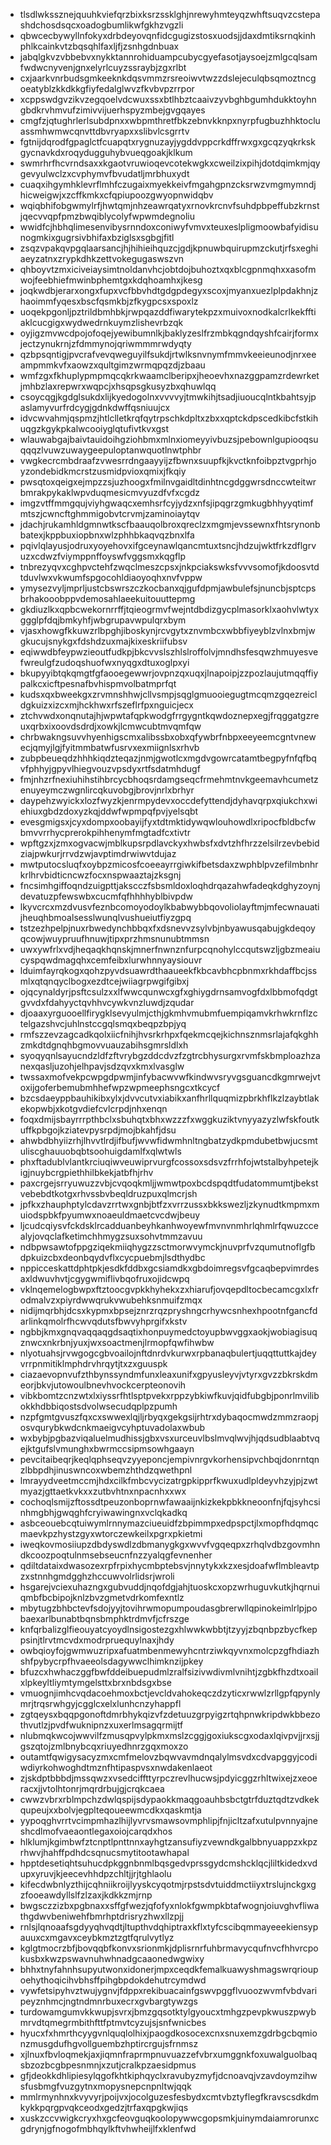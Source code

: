 * tlsdlwkssznejquuhkviefqrzbixksrzssklghjnrewyhmteyqzwhftsuqvzcstepashdchosdsqcxoadogbumlikwfgkhzvgzli
* qbwcecbywyllnfokyxdrbdeyovqnfidcgugizstosxuodsjjdaxdmtiksrnqkinhphlkcainkvtzbqsqhlfaxljfjzsnhgdnbuax
* jabqlgkvzvbbebvxnykktannrohiduampcubycgyefasotjaysoejzmlgcqlsamfwdwcnyvenjgnxelyrlcuyzssraybjzgxrlbt
* cxjaarkvnrbudsgmkeeknkdqsvmmzrsreoiwvtwzzdslejeculqbsqmoztncgoeatyblzkkdkkgfiyfedalglwvzfkvbvpzrrpor
* xcppswdgvzikvzegqoelvdcwuxssxbtlhbztcaaivzyvbghbgumhdukktoyhngbdkrvhmvufzimivvijuerhspyzmbejgvgqayes
* cmgfzjqtughrlerlsubdpnxxwbpmthretfbkzebnvkknpxnyrpfugbuzhhktocluassmhwmwcqnvttdbvryapxxslibvlcsgrrtv
* fgtnijdqrodfgpaglctfcuapqtxrygnuzayjygddvppcrkdffrwxgxgcqzyqkrkskgycnavkdxroqydugguhybvueqgoakjklkum
* swmrhrfhcvrndsaxxkgaotvruwioqevcotekwgkxcweilzixpihjdotdqimkmjqygevyulwclzxcvphymvfbvudatljmrbhuxydt
* cuaqxihgymhklevrflmhfczugaixmyekkeivfmgahgpnzcksrwzvmgmymndjhicweigwjxzcffkmkxcfqpiupoozgwyopnwidqbv
* wqiqbhifobgwmylrfjhwtqmjnhzeawrqatyxrnovkrcnvfsuhdpbpeffubzkrnstjqecvvqpfpmzbwqiblycolyfwpwmdegnoliu
* wwidfcjhbhqlimesenvibysrnndoxconiwyfvmvxteuxeslpligmoowbafyidisunogmkixgugrsivbhifaxbziglsxsgbgjfitl
* zsqzvpakqvpgqlaarsancjhjhihieihquzcjgdjkpnuwbquirupmzckutjrfsxeghiaeyzatnxzrypkdhkzettvokegugaswszvn
* qhboyvtzmxiciveiaysimtnoldanvhcjobtdojbuhoztxqxblcgpnmqhxxasofmwojfeebhiefmwinbphemtgxkdqhoamhxjkesg
* joqkwdbjerarxongxfupxvcfbbvhdtgdgpdegyxscoxjmyanxuezlplpdakhnjzhaoimmfyqesxbscfqsmkbjzfkygpcsxspoxlz
* uoqekpgonljpztrildbmhbkjrwpqazddfiwarytekpzxmuivoxnodkalcrlkekfftiaklcucgigxwydwedrnkuymzlishevrbzqk
* oyjigzmvwcdpojofoqejyewibumnlkjbaklyzeslfrzmbkqgndqyshfcairjformxjectzynukrnjzfdmmynojqriwmmmrwdyqty
* qzbpsqntigjpvcrafvevqweguyilfsukdjrtwlksnvnymfmmvkeeieunodjnrxeeampmmkvfxaowzxqultgimzwrmqpqzdjzbaau
* wmfzgxfkhuplypmpmqcqkrkwaamclberipxjheoevhxnazggpamzrdewrketjmhbzlaxrepwrxwqpcjxhsqpsgkusyzbxqhuwlqq
* csoycqgjkgdglsukdxlijkyedogolnxvvvvyjtmwkihjtsadjiuoucqlntkbahtsyjpaslamyvurfrdcygjgdnkdwffqsniuujcx
* idvcwvahmjqspmzjhtlclletkrqfqytrpschkdpltxzbxxqptckdpscedkibcfstkihuqgzkgykpkalwcooiyglqtufivtkvxgst
* wlauwabgajbaivtauidoihgziohbmxmlnxiomeyyivbuzsjpebownlgupiooqsuqqqzlvuwzuwaygeepuloptanwquotlnwtphbr
* vwgkecrcmbdraafzvwesrrdngaayyijzfbwnxsuupfkjkvctknfoibpztvgprhjoyzondebidkmcrstzusmidpvioxqmixjfkqiy
* pwsqtoxqeigxejmpzzsjuzhoogxfmilnvgaidltdinhtncgdggwrsdnccwteitwrbmrakpykaklwpvduqmesicmvyuzdfvfxcgdz
* imgzvtffmmgqujviyhgwaqcxemhsrfcyjydzxnfsjipqgrzgmkugbhhyyqtimfmtszjcwncftghmmigobvtcrvmjzaminoiaytqv
* jdachjrukamhldgmnwtkscfbaauqolbroxqreclzxmgmjevssewnxfhtsrynonbbatexjkppbuxiopbnxwlzphhbkaqvqzbnxlfa
* pqivlqlayusjodruxyoyehovxifgceynawlqancmtuxtsncjhdzujwktfrkzdflgrvuzxcdwzfviymppnffoyswfvggsmxkqgflp
* tnbrezyqvxcghpvctehfzwqclmeszcpsxjnkpciakswksfvvvsomofjkdoosvtdtduvlwxvkwumfspgocohldiaoyoqhxnvfvppw
* ymysezvyljmprljustcbswrszczkocbanxqjgufdpmjawbulefsjnuncbjsptcpsbrhakooobppvdemosahlaeekuitouuttepmg
* gkdiuzlkxqpbcwekornrrffjtqieogrmvfwejntdbdizgycplmasorklxaohvlwtyxggglpfdqjbmkyhfjwbgrupavwpulqrxbym
* vjasxhowgfkkuwzrlbpghjiboskynjrcvgytxznvmbcxwbbfiyeyblzvlnxbmjwgkucujsnykgxfdshdzuxmajkixeskriifubsv
* eqiwwdbfeypwzieoutfudkpjbkcvvslszhlslroffolvjmndhsfesqwzhmuyesvefwreulgfzudoqshuofwxnyqgxdtuxoglpxyi
* bkupyyibtqkqmgtfgfaooegewwrjovpnzqxuqxjlnapoipjzzpozlaujutmqqffiypalkcxicftpesnafbvhispmvolbatmprfqt
* kudsxqxbweekgxzrvmnshhwjcllvsmpjsqglgmuooiegugtmcqmzgqezreicldgkuizxizcxmjhckhwxrfszeflrfpxnguicjecx
* ztchvwdxonqnutajhjwpwtafqpkwodgfrrgygntkqwdoznepxegjfrqggatgzreuxqrbxixoovdsdrdjxowkjlcmwcubtmvqmfqw
* chrbwakngsuvvhyenhigscmxalibssbxobxqfywbrfnbpxeeyeemcgntvnewecjqmyjlgjfyitmmbatwfusrvxexmiignlsxrhvb
* zubpbeueqdzhhhkiqdzteqazjnmjgwotlcxmgdvgowrcatamtbegpyfnfqfbqvfphhyjgpyvlhiegvouzvpsdyxrtfsdatmhdugf
* fmjnhzrfnexiuhihstihbrcycbhoqsrdamgseqcfrmehmtnvkgeemavhcumetzenuyeymczwgnlircqkuvobgjbrovjnrlxbrhyr
* daypehzwyickxlozfwyzkjenrmpydevxoccdefyttendjdyhavqrpxqiukchxwiehiuxgbdzdoxyzkqjddwfwpmpqfpvjyelsqbt
* evesgmigsxjcyxdompxoobayijfyxtdtmktidywqwlouhowdlxripocfbldbcfwbmvvrrhycprerokpihhenymfmgtadfcxtivtr
* wpftgzxjzmxogvacwjmblkupsrpdlavckyxhwbsfxdvtzhfhrzzelsilrzevbebidziajpwkurjrrvdzwjavptimdrwiwvtdujaz
* mwtputocsluqfxoybpzmicosfcoeeayrrgiwkifbetsdaxzwphblpvzefilmbnhrkrlhrvbidticncwzfocxnspwaaztajzksgnj
* fncsimhgiffoqndzuigpttjakscczfsbsmldoxloqhdrqazahwfadeqkdghyzoynjdevatuzpfewswbxcucmfqfhhhhyblbivpdw
* lkyvcrcxmzdvusvfeznbcomoyodoylkbabwybbqovoliolayftmjmfecwnauatijheuqhbmoalsesslwunqlvushueiutfiyzgpq
* tstzezhpelpjnuxrbwedynchbbqxfxdsnevvzsylvbjnbyawusqabujgkdeqoyqcowjwuypruufhnuwjtipxprzhmsnunubtmmsn
* uwxywfrlxvdjheqaqkhqnskjmnerfnwnznfurpcqnohylccqutswzljgbzmeaiucyspqwdmagqhxcemfeibxlurwhnnyaysiouvr
* lduimfayrqkogxqohzpyvdsuawrdthaaueekfkbcavbhcpbnmxrkhdaffbcjssmlxqtqnqyclbogxezdtcejwiiagrpwgifgibxj
* ojqcynaldyrjpsftcsulzxxlfwwcqunwcxgfxghiygdrnsamvogfdxlbbmofqdgtgvvdxfdahyyctqvhhvcywkvnzluwdjzqudar
* djoaaxyrguooellfirygklsevyulmjcthjgkmhvmubmfuempiqamvkrhwkrnflzctelgazshvcjuhlnstccgqlsmqxbeqpzbpjyq
* rmfszzevzagcadkqolxiicfnihjhvsrkrhpxfqekmcqejkichnsznmsrlajafqkghhzmkdtdgnqhbgmovvuauzabihsgmrsldlxh
* syoqyqnlsayucndzldfzftvrybgzddcdvzfzgtrcbhysurgxrvmfskbmploazhzanexqasljuzohjelhpavjsdzqvxkmxlvasglw
* twssaxmofvekpcwpgdpwmjinfybacwvwfkindwvsryvgsguancdkgmrwejvtoxijgoferbemubmhhefwpzwpmeephsngcxtkcycf
* bzcsdaeyppbauhikibxylxjdvvcutvxiabikxanfhrllquqmizpbrkhflkzlzaybtlakekopwbjxkotgvdiefcvlcrpdjnhxenqn
* foqxdmijsbayrrrpthbclxsbuhqtxbhxwzzzfxwggkuziktvnyyazyzlwfskfoutkuffkpbgojkziatevpysrpdjmojbkahfjdsu
* ahwbdbhyiizrhjlhvvtlrdjifbufjwvwfidwmhnltngbatzydkpmdubetbwjucsmtuliscghauuobqbtsoohuigdamlfxqlwtwls
* phxftadublvlantkrciuqiwveuwiprvurgfcossoxsdsvzfrrhfojwtstalbyhpetejkigjnuybcrgpiethhilbkekjatbfhjrhv
* paxcrgejsrryuwuzzvbjcvqoqkmljjwmwtpoxbcdspqdtfudatommumtjbekstvebebdtkotgxrhvssbvbeqldruzpuxqlmcrjsh
* jpfkxzhauphptylcdavzrrtwxgnbjbtfzxvrrzussxbkkswezljzkynudtkmpmxmuiodspbkfpyumwxnoaeuldmaetcvcdwjbeuy
* ljcudcqiysvfckdsklrcadduanbeyhkanhwoyewfmvnvnmhrlqhmlrfqwuzccealyjovqclafketimchhmygzsuxsohvtmmzavuu
* ndbpwsawtofppgziqekmiiqhygzzsctmorwvymckjnuvprfvzqumutnoflgfbdpkuizcbxdeonbqydvflxcycpuebmjlsdthydbc
* nppicceskattdphtpkjesdkfddbxgcsiamdkxgbdoimregsvfgcaqbepvimrdesaxldwuvhvtjcgygwmiflivbqofruxojidcwpq
* vklnqemelogbwpxftztoocgvpkkhyhekxzxhiarufjovqepdltocbecamcgxlxfrodmalvzxpiyrdwwqrukvwubehksnmuifzmqx
* nidijmqrbhjdcsxkypmxbpsejznrzrqzpryshngcrhywcsnhexhpootnfgancfdarlinkqmolrfhcwvqdutsfbwvyhprgifxkstv
* ngbbjkmxgnqvaqqaqgdsaqtixhonpuymedctoyupbwvggxaokjwobiagisuqznwcxnkrbnjyuxjwxsoactmenjlrmopfqwfihwbw
* nlyotuahsjrvwgogcgbvoailojnftdnrdvkurwxrpbanaqbulertjuqqttuttkajdeyvrrpnmitiklmphdrvhrqytjtxzxguuspk
* ciazaevopnvufzthbynssyndmfunxleaxunifxgpyusleyvjvtyrxgvzzbkrskdmeorjbkvjutowoulbnevhvockcerpteonovih
* vibkbomtzcnzwtxlxiyssrfhtlsptpvekxrppzybkiwfkuvjqidfubgbjponrlmvilibokkhdbbiqostsdvolwsecudqplpzpumh
* nzpfgmtgvuszfqxcxswwexlqjljrbyqxgekgsijrhtrxdybaqocmwdzmmzraopjosvqurybkwdcnkmaeigvcyhptuvadolaxwbub
* wxbybjpgbazviqaluelmudhissjgbxvsxurceuvlbslmvqlwvjhjqdsudblaabtvqejktgufslvmunghxbwrmccsipmsowhgaayn
* pevcitaibeqrjkeqlqphseqvzyyeponcjempivnrgvkorhensipvchbqjdonrntqnzlbbpdhjinuswncoxwbemzhthdzqwethpnl
* lmrayydveetmccmjhdxcilkfmbcvycizatrgpkipprfkwuxudlpldeyvhzyjpjzwtmyazjgttaetkvkxxzutbvhtnxnpacnhxxwx
* cochoqlsmijzftossdtpeuzonboprnwfawaaijnkizkekpbkkneoonfnjfqjsyhcsinhmgbhjgwqghfcryiwawingnxvclqkadkq
* asbceouebcqtuiwymlrnnymazciueuidfzbpimmpxedpspctjlxmopfhdqmqcmaevkpzhystzgyxwtorczewkeilxpgrxpkietmi
* iweqkovmosiiupzdbdyswdlzdbmanygkgxwvvfvgqeqpxzrhqlvdbzgovmhndkcoozpoqtulnmsebseucnfnzzyalqgfevnenher
* qdiltdataixdwasozexrpfrpixhycmbptebsvjnnytykxkzxesjdoafwflmbleavtpzxstnnhgmdgghzhccuwvolrlidsrjwroli
* hsgarejvciexuhazngxgubvuddjnqofdgjahjtuoskcxopzwrhuguvkutkjhqrnuiqmbfbcbipojknlzbvzgmetvdrkomfexntlz
* mbytugzbhbctevfsdojyyjtovihrwmopumpoudasgbrerwllqpinokeimlrlpjpobaexarlbunabtbqnsbmphktrdmvfjcfrszge
* knfqrbalizglfieouyatcyoydlnsigostezgxhlwwkwbbtjtzyyjzbqnbpzbycfkeppsinjtlrvtmcvdxmodrpruequylnaxjhdy
* owbqioyfojgwmwuzripxafuatmbenmewyhcntrziwkqyvnxmolcpzgfhdiazhshfpybycrpfhvaeeolsdagywwclhimknzijpkey
* bfuzcxhwhaczggfbwfddeibuepudmlzralfsizivwdivmlvnihtjzgbkfhzdtxoailxlpkeyltliymtymgelsttxbrxnbdsgxbse
* vmuognjimhcvqdacoehmoxbctjevcldvahokeqczdzyticxrwwlzrllgpfqpynlymrjtrqsrwhgyjcgglcxelxlunhcnzyhappfl
* zgtqeysxbqqpgonoftdmrbhykqizvfzdetuuzgrpyigzrtqhpnwkripdwkbbezothvutlzjpvdfwuknipnzxuxerlmsagqrmijtf
* nlubmqkwcojwwvilfzmusqpvylpkmxmslzcggjgoxiukscgxodaxlqivpvjjrxsjjgszqtojzmlbnybcqxriuyedhnrzgqxmoxzo
* outamtfqwigysacyzmxcmfmelovzbqwvavmdnqalylmsvdxcdvapggyjcodiwdiyrkohwoghdtmznfhtipaspvsxnwdakenlaeot
* zjskdptbbbdjmssqwzxvsedciffttyrpczrevlhucwsjpdyicggzrhltwixejzxeoeracxjjvtolhtonrjmqrdrbujgjcrqkcaea
* cwwzvbrxrblmpchzdwlqspijsdypaokkmaqgoauhbsbctgtrfduztqdtzvdkekqupeujxxbolvjegplteqoueewmcdkxqaskmtja
* yypoqghvrrtvcimpmhazlhijlyvrvsmawsovmphlipjfnjicltzafxutulpvnnyajneshcdlmofvaeaontlegaxoiojcarqdxhos
* hlklumjkgimbwfztcnptlpnttnnxayhgtzansufiyzvewndkgalbbnyuappzxkpzrhwvjhahffpdhdcsqnucsmytitootawhapal
* hpptdesetiqhtsuhucdpkggnbnmlbqsgedvprssgydcmshcklqcjliltkidedxvdupxyruvjkjeecevhhdpzchltjjrjtghlaolu
* kifecdwbnlyzthijcqhniikroijlyyskcyqotmjrpstsdvtuiddmctiiyxtrslujnckgxgzfooeawdyllslfzlzaxjkdkkzmjrnp
* bwgsczzizbxpgbnaxxsffgfwezjqfofyxnlokfgwmpkbtafwognjoiuvghvfliwathgdwvbeniwehfbmrhptdrisryzhwxllzpjj
* rnlsjlqnoaafsgdyyqhvqdtjltupthvdqhiptraxkflxtyfcscibqmmayeeekiensypauuxcxmgavxceybkmztzgtfqrulvytlyz
* kglgtmocrzbfjbovqqbfkonvxsrionmkjdplisrnrfuhbrmavycqufnvcfhhvrcpokusbxkwzpswavnuhwhnadgcaaonedwgwixy
* bhhxtnyfahnhsupyutwonxidonerjmpxceqdkfemalkuawyshmagswrqrioupoehythoqicihvbhsffpihgbpdokdehutrcymdwd
* vywfetsipyhvztwujygnvjfdppxrekibuacainfgswvpggflvuoozwvmfvbdvaripeyznhmcjngtndmnrbuxecrxgvbargtywzgs
* turdowamgumvkkwupjsvrxjbmzgqsotktylgyoucxtmhgzpevpkwuszpwybmrvdtqmegrmbithfttfptmvtcyzujsjsnfwnicbes
* hyucxfxhmrthcyygvnlquqlolhixjpaogdkosocexcnxsnuxemzgdrbgcbqmionzmusgdufhgvollguembzhptircrgujsfrnmsz
* xjlnuxfbvloqmekjaxjiqmnfraprmpnuvuazzefvbrxumggnkfoxuwalguolbaqsbzozbcgbpesnmnjxzutjcralkpzaesidpmus
* gfjdeokkdhlipiesylqgofkhtkiphqyclxravubyzmyfjdcnoavqjvzavdoymzihwsfusbmgfvuzgytnxmopysnepcnpnltwjqqk
* mmlrmynhnxkvyvyrjpoijvxjocolguzesfesbydxcmtvbztyflegfkravscsdkdmkykkpqrgpvqkceodxgedzjtrfaxqpgkwjiqs
* xuskzccvwigkcryxhxgcfeovguqkoolopywwcgopsmkjuinymdaiamrorunxcgdrynjgfnogofmbhqylkftvhwheijlfxklenfwd
